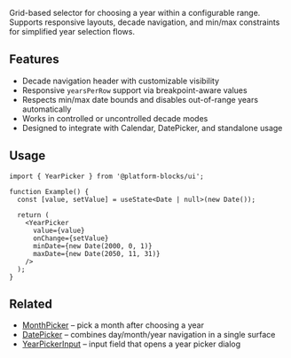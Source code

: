Grid-based selector for choosing a year within a configurable range. Supports responsive layouts, decade navigation, and min/max constraints for simplified year selection flows.

## Features

- Decade navigation header with customizable visibility
- Responsive `yearsPerRow` support via breakpoint-aware values
- Respects min/max date bounds and disables out-of-range years automatically
- Works in controlled or uncontrolled decade modes
- Designed to integrate with Calendar, DatePicker, and standalone usage

## Usage

```tsx
import { YearPicker } from '@platform-blocks/ui';

function Example() {
  const [value, setValue] = useState<Date | null>(new Date());

  return (
    <YearPicker
      value={value}
      onChange={setValue}
      minDate={new Date(2000, 0, 1)}
      maxDate={new Date(2050, 11, 31)}
    />
  );
}
```

## Related

- [MonthPicker](../MonthPicker) – pick a month after choosing a year
- [DatePicker](/components/DatePicker) – combines day/month/year navigation in a single surface
- [YearPickerInput](../YearPickerInput) – input field that opens a year picker dialog
